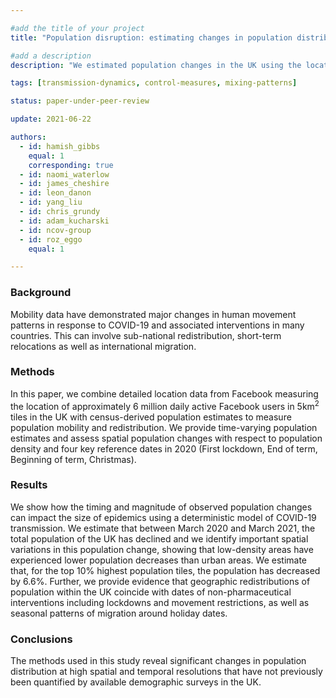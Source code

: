 ```yaml
---

#add the title of your project
title: "Population disruption: estimating changes in population distribution in the UK during the COVID-19 pandemic"

#add a description
description: "We estimated population changes in the UK using the location of Facebook users and show how time-varying populations influence a model of COVID-19."

tags: [transmission-dynamics, control-measures, mixing-patterns]

status: paper-under-peer-review

update: 2021-06-22

authors:
  - id: hamish_gibbs
    equal: 1
    corresponding: true
  - id: naomi_waterlow
  - id: james_cheshire
  - id: leon_danon
  - id: yang_liu
  - id: chris_grundy
  - id: adam_kucharski
  - id: ncov-group
  - id: roz_eggo
    equal: 1

---
```


### Background

Mobility data have demonstrated major changes in human movement patterns in response to COVID-19 and associated interventions in many countries. This can involve sub-national redistribution, short-term relocations as well as international migration.

### Methods

In this paper, we combine detailed location data from Facebook measuring the location of approximately 6 million daily active Facebook users in 5km<sup>2</sup> tiles in the UK with census-derived population estimates to measure population mobility and redistribution. We provide time-varying population estimates and assess spatial population changes with respect to population density and four key reference dates in 2020 (First lockdown, End of term, Beginning of term, Christmas).

### Results

We show how the timing and magnitude of observed population changes can impact the size of epidemics using a deterministic model of COVID-19 transmission. We estimate that between March 2020 and March 2021, the total population of the UK has declined and we identify important spatial variations in this population change, showing that low-density areas have experienced lower population decreases than urban areas. We estimate that, for the top 10% highest population tiles, the population has decreased by 6.6%. Further, we provide evidence that geographic redistributions of population within the UK coincide with dates of non-pharmaceutical interventions including lockdowns and movement restrictions, as well as seasonal patterns of migration around holiday dates.

### Conclusions

The methods used in this study reveal significant changes in population distribution at high spatial and temporal resolutions that have not previously been quantified by available demographic surveys in the UK.
